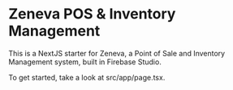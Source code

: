 
# Zeneva POS & Inventory Management

This is a NextJS starter for Zeneva, a Point of Sale and Inventory Management system, built in Firebase Studio.

To get started, take a look at src/app/page.tsx.


